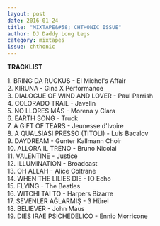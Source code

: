 ```yaml
---
layout: post 
date: 2016-01-24
title: "MIXTAPE&#58; CHTHONIC ISSUE"
author: DJ Daddy Long Legs
category: mixtapes
issue: chthonic
---
```

**TRACKLIST**   

​1. BRING DA RUCKUS - El Michel's Affair  
​2. KIRUNA - Gina X Performance  
​3. DIALOGUE OF WIND AND LOVER - Paul Parrish  
​4. COLORADO TRAIL - Javelin  
​5. NO LLORES MÁS - Morena y Clara  
​6. EARTH SONG - Truck  
​7. A GIFT OF TEARS - Jeunesse d'Ivoire  
​8. A QUALSIASI PRESSO (TITOLI) - Luis Bacalov  
​9. DAYDREAM - Gunter Kallmann Choir  
​10. ALLORA IL TRENO - Bruno Nicolai  
​11. VALENTINE - Justice  
​12. ILLUMINATION - Broadcast  
​13. OH ALLAH - Alice Coltrane  
​14. WHEN THE LILIES DIE - IO Echo  
​15. FLYING - The Beatles  
​16. WITCHI TAI TO - Harpers Bizarre  
​17. SEVENLER AĞLARMIŞ - 3 Hürel  
​18. BELIEVER - John Maus  
​19. DIES IRAE PSICHEDELICO - Ennio Morricone  
​​
